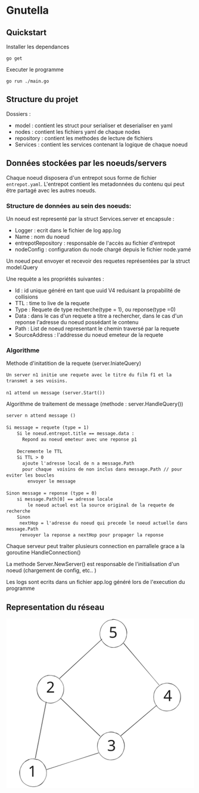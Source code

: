 # Gnutella 

## Quickstart
Installer les dependances
````
go get
````
Executer le programme
````
go run ./main.go
```` 

## Structure du projet 
Dossiers : 
  - model : contient les struct pour serialiser et deserialiser en yaml
  - nodes : contient les fichiers yaml de chaque nodes
  - repository : contient les methodes de lecture de fichiers 
  - Services : contient les services contenant la logique de chaque noeud 

## Données stockées par les noeuds/servers
Chaque noeud disposera d'un entrepot sous forme de fichier `entrepot.yaml`.
L'entrepot contient les metadonnées du contenu qui peut être partagé avec les autres noeuds.


### Structure de données au sein des noeuds:

Un noeud est representé par la struct Services.server et encapsule :
- Logger             : ecrit dans le fichier de log app.log
- Name               : nom du noeud
- entrepotRepository : responsable de l'accès au fichier d'entrepot
- nodeConfig         : configuration du node chargé depuis le fichier node.yamé

Un noeud peut envoyer et recevoir des requetes représentées par la struct model.Query

Une requète a les propriétés suivantes :
 - Id : id unique généré en tant que uuid V4 reduisant la propabilité de collisions
 - TTL : time to live de la requete
 - Type : Requete de type recherche(type = 1), ou reponse(type =0) 
 - Data : dans le cas d'un requete a titre a rechercher, dans le cas d'un reponse l'adresse du noeud possédant le contenu 
 - Path : List de noeud representant le chemin traversé par la requete
 - SourceAddress : l'addresse du noeud emeteur de la requete

### Algorithme
Methode d'initatition de la requete (server.IniateQuery)
```
Un server n1 initie une requete avec le titre du film f1 et la transmet a ses voisins.

n1 attend un message (server.Start())
```

Algorithme de traitement de message (methode : server.HandleQuery())
```
server n attend message ()

Si message = requete (type = 1)
    Si le noeud.entrepot.title == message.data :
      Repond au noeud emeteur avec une reponse p1

    Decremente le TTL 
    Si TTL > 0
      ajoute l'adresse local de n a message.Path 
      pour chaque  voisins de non inclus dans message.Path // pour eviter les boucles
        envoyer le message

Sinon message = reponse (type = 0)
    si message.Path[0] == adresse locale
        le noeud actuel est la source original de la requete de recherche
    Sinon
     nextHop = l'adresse du noeud qui precede le noeud actuelle dans message.Path 
     renvoyer la reponse a nextHop pour propager la reponse

```
Chaque serveur peut traiter plusieurs connection en parrallele grace a la goroutine HandleConnection()

La methode Server.NewServer() est responsable de l'initialisation d'un noeud (chargement de config, etc.. )

Les logs sont ecrits dans un fichier app.log généré lors de l'execution du programme

## Representation du réseau

![réseau](./reseau.svg)
